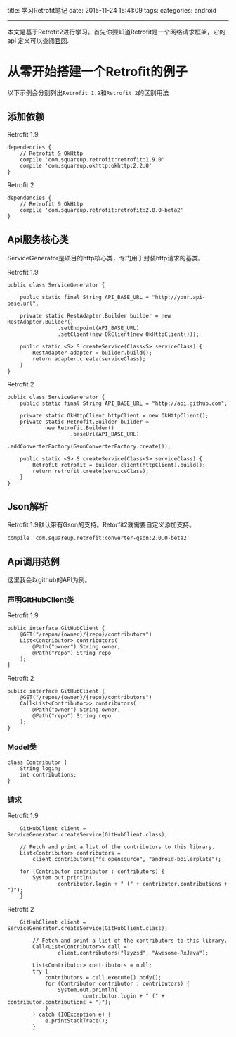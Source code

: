 title: 学习Retrofit笔记
date: 2015-11-24 15:41:09
tags:
categories: android

---

本文是基于Retrofit2进行学习。首先你要知道Retrofit是一个网络请求框架，它的api 定义可以查阅[官网](http://square.github.io/retrofit/#api-declaration).
<!--more-->

# 从零开始搭建一个Retrofit的例子 #
以下示例会分别列出`Retrofit 1.9`和`Retrofit 2`的区别用法
## 添加依赖 ##

Retrofit 1.9

```
dependencies {  
    // Retrofit & OkHttp
    compile 'com.squareup.retrofit:retrofit:1.9.0'
    compile 'com.squareup.okhttp:okhttp:2.2.0'
}
```

Retrofit 2

```
dependencies {  
    // Retrofit & OkHttp
    compile 'com.squareup.retrofit:retrofit:2.0.0-beta2'
}
```

## Api服务核心类 ##
ServiceGenerator是项目的http核心类，专门用于封装http请求的基类。

Retrofit 1.9

```
public class ServiceGenerator {

    public static final String API_BASE_URL = "http://your.api-base.url";

    private static RestAdapter.Builder builder = new RestAdapter.Builder()
                .setEndpoint(API_BASE_URL)
                .setClient(new OkClient(new OkHttpClient()));

    public static <S> S createService(Class<S> serviceClass) {
        RestAdapter adapter = builder.build();
        return adapter.create(serviceClass);
    }
}
```

Retrofit 2

```
public class ServiceGenerator {
    public static final String API_BASE_URL = "http://api.github.com";

    private static OkHttpClient httpClient = new OkHttpClient();
    private static Retrofit.Builder builder =
            new Retrofit.Builder()
                    .baseUrl(API_BASE_URL)
                    .addConverterFactory(GsonConverterFactory.create());

    public static <S> S createService(Class<S> serviceClass) {
        Retrofit retrofit = builder.client(httpClient).build();
        return retrofit.create(serviceClass);
    }
}
```

## Json解析 ##
Retrofit 1.9默认带有Gson的支持。Retorfit2就需要自定义添加支持。

```
compile 'com.squareup.retrofit:converter-gson:2.0.0-beta2' 
``` 

## Api调用范例 ##
这里我会以github的API为例。

### 声明GitHubClient类 ###
Retrofit 1.9

```
public interface GitHubClient {  
    @GET("/repos/{owner}/{repo}/contributors")
    List<Contributor> contributors(
        @Path("owner") String owner,
        @Path("repo") String repo
    );
}
```

Retrofit 2

```
public interface GitHubClient {  
    @GET("/repos/{owner}/{repo}/contributors")
    Call<List<Contributor>> contributors(
        @Path("owner") String owner,
        @Path("repo") String repo
    );
}
```

### Model类 ###

```
class Contributor {  
    String login;
    int contributions;
}
```

### 请求 ###

Retrofit 1.9

```
    GitHubClient client = ServiceGenerator.createService(GitHubClient.class);

    // Fetch and print a list of the contributors to this library.
    List<Contributor> contributors =
        client.contributors("fs_opensource", "android-boilerplate");

    for (Contributor contributor : contributors) {
        System.out.println(
                contributor.login + " (" + contributor.contributions + ")");
    }
```

Retrofit 2

```
    GitHubClient client = ServiceGenerator.createService(GitHubClient.class);

        // Fetch and print a list of the contributors to this library.
        Call<List<Contributor>> call =
                client.contributors("lzyzsd", "Awesome-RxJava");

        List<Contributor> contributors = null;
        try {
            contributors = call.execute().body();
            for (Contributor contributor : contributors) {
                System.out.println(
                        contributor.login + " (" + contributor.contributions + ")");
            }
        } catch (IOException e) {
            e.printStackTrace();
        }
```